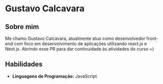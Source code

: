 # Gustavo Calcavara

## Sobre mim

Me chamo Gustavo Calcavara, atualmente atuo como desenvolvedor front-end com foco em desenvolvimento de aplicações utilizando react.js e Next.js. Abrindo esse PR para dar continuidade às atividades do curso =)

## Habilidades

- **Linguagens de Programação:** JavaScript
